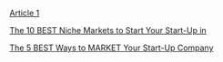 [Article 1](https://www.canva.com/design/DAFjwxD1eLU/gILGUS7gl6dBYb0utQQduA/edit?utm_content=DAFjwxD1eLU&utm_campaign=designshare&utm_medium=link2&utm_source=sharebutton)

[The 10 BEST Niche Markets to Start Your Start-Up in](https://www.canva.com/design/DAFjwxD1eLU/gILGUS7gl6dBYb0utQQduA/edit?utm_content=DAFjwxD1eLU&utm_campaign=designshare&utm_medium=link2&utm_source=sharebutton)

[The 5 BEST Ways to MARKET Your Start-Up Company](https://docs.google.com/document/d/1UJAebpHNI9_QxN5jVUGd730GkfNLJpJE3Y-0WyXkAOk/edit?usp=sharing) 
